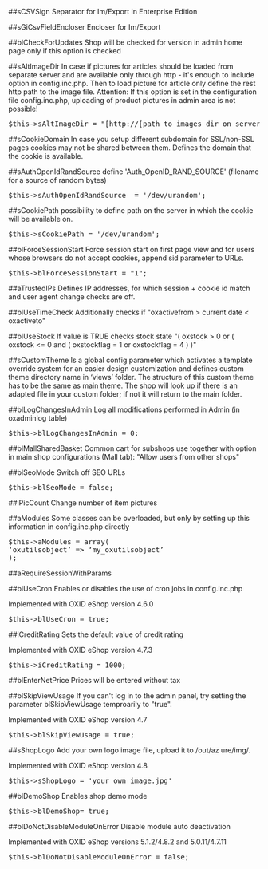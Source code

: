 ##sCSVSign
Separator for Im/Export in Enterprise Edition

##sGiCsvFieldEncloser
Encloser for Im/Export

##blCheckForUpdates
Shop will be checked for version in admin home page only if this option is checked


##sAltImageDir
In case if pictures for articles should be loaded from separate server and are available only through http - it's enough to include option in config.inc.php. Then to load picture for article only define the rest http path to the image file. Attention: If this option is set in the configuration file config.inc.php, uploading of product pictures in admin area is not possible!
<pre>$this->sAltImageDir = "[http://[path_to_images_dir_on_server]/ http://[path_to_images_dir_on_server]/]";</pre>

##sCookieDomain
In case you setup different subdomain for SSL/non-SSL pages cookies may not be shared between them. Defines the domain that the cookie is available.

##sAuthOpenIdRandSource
define 'Auth_OpenID_RAND_SOURCE' (filename for a source of   random bytes)
<pre>$this->sAuthOpenIdRandSource  = '/dev/urandom';</pre>

##sCookiePath
possibility to define path on the server in which the cookie will be available on.
<pre>$this->sCookiePath = '/dev/urandom';</pre>

##blForceSessionStart
Force session start on first page view and for users whose browsers do not accept cookies, append sid parameter to URLs.
<pre>$this->blForceSessionStart = "1";</pre>

##aTrustedIPs
Defines IP addresses, for which session + cookie id match and user agent change checks are off.

##blUseTimeCheck
Additionally checks if "oxactivefrom > current date < oxactiveto"

##blUseStock
If value is TRUE checks stock state "( oxstock > 0 or ( oxstock <= 0 and ( oxstockflag = 1 or oxstockflag = 4 ) )"

##sCustomTheme
Is a global config parameter which activates a template override system for an easier design customization and defines 
custom theme directory name in ‘views’ folder. The structure of this custom theme has to be the same as main theme. The 
shop will look up if there is an adapted file in your custom folder; if not it will return to the main folder.

##blLogChangesInAdmin
Log all modifications performed in Admin (in oxadminlog table)
<pre>$this->blLogChangesInAdmin = 0;</pre>

##blMallSharedBasket
Common cart for subshops use together with option in main shop configurations (Mall tab): "Allow users from other shops"

##blSeoMode
Switch off SEO URLs
<pre>$this->blSeoMode = false;</pre>

##iPicCount
Change number of item pictures

##aModules
Some classes can be overloaded, but only by setting up this information in config.inc.php directly
<pre>$this->aModules = array(
‘oxutilsobject’ => ‘my_oxutilsobject’
);
</pre>

##aRequireSessionWithParams

##blUseCron
Enables or disables the use of cron jobs in config.inc.php

Implemented with OXID eShop version 4.6.0
<pre>$this->blUseCron = true;</pre>

##iCreditRating
Sets the default value of credit rating

Implemented with OXID eShop version 4.7.3
<pre>$this->iCreditRating = 1000;</pre>

##blEnterNetPrice
Prices will be entered without tax

##blSkipViewUsage
If you can't log in to the admin panel, try setting the parameter blSkipViewUsage temproarily to "true".

Implemented with OXID eShop version 4.7
<pre>$this->blSkipViewUsage = true;</pre>

##sShopLogo
Add your own logo image file, upload it to /out/az ure/img/.

Implemented with OXID eShop version 4.8
<pre>$this->sShopLogo = 'your_own_image.jpg'</pre>

##blDemoShop
Enables shop demo mode
<pre>$this->blDemoShop= true;</pre>

##blDoNotDisableModuleOnError
Disable module auto deactivation

Implemented with OXID eShop versions 5.1.2/4.8.2 and 5.0.11/4.7.11
<pre>$this->blDoNotDisableModuleOnError = false;</pre>
